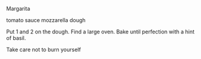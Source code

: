 Margarita

tomato sauce
mozzarella
dough

Put 1 and 2 on the dough. Find a large oven. Bake until perfection with a hint of basil.

Take care not to burn yourself
